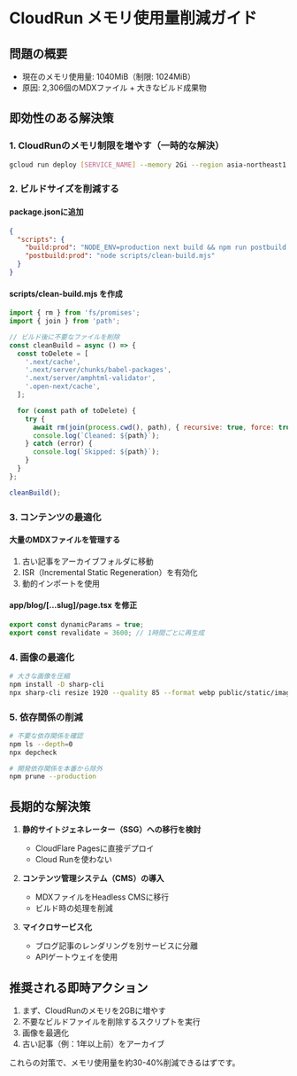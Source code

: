 # CloudRun メモリ使用量削減ガイド

## 問題の概要
- 現在のメモリ使用量: 1040MiB（制限: 1024MiB）
- 原因: 2,306個のMDXファイル + 大きなビルド成果物

## 即効性のある解決策

### 1. CloudRunのメモリ制限を増やす（一時的な解決）
```bash
gcloud run deploy [SERVICE_NAME] --memory 2Gi --region asia-northeast1
```

### 2. ビルドサイズを削減する

#### package.jsonに追加
```json
{
  "scripts": {
    "build:prod": "NODE_ENV=production next build && npm run postbuild:prod",
    "postbuild:prod": "node scripts/clean-build.mjs"
  }
}
```

#### scripts/clean-build.mjs を作成
```javascript
import { rm } from 'fs/promises';
import { join } from 'path';

// ビルド後に不要なファイルを削除
const cleanBuild = async () => {
  const toDelete = [
    '.next/cache',
    '.next/server/chunks/babel-packages',
    '.next/server/amphtml-validator',
    '.open-next/cache',
  ];

  for (const path of toDelete) {
    try {
      await rm(join(process.cwd(), path), { recursive: true, force: true });
      console.log(`Cleaned: ${path}`);
    } catch (error) {
      console.log(`Skipped: ${path}`);
    }
  }
};

cleanBuild();
```

### 3. コンテンツの最適化

#### 大量のMDXファイルを管理する
1. 古い記事をアーカイブフォルダに移動
2. ISR（Incremental Static Regeneration）を有効化
3. 動的インポートを使用

#### app/blog/[...slug]/page.tsx を修正
```typescript
export const dynamicParams = true;
export const revalidate = 3600; // 1時間ごとに再生成
```

### 4. 画像の最適化
```bash
# 大きな画像を圧縮
npm install -D sharp-cli
npx sharp-cli resize 1920 --quality 85 --format webp public/static/images/**/*.{jpg,png}
```

### 5. 依存関係の削減
```bash
# 不要な依存関係を確認
npm ls --depth=0
npx depcheck

# 開発依存関係を本番から除外
npm prune --production
```

## 長期的な解決策

1. **静的サイトジェネレーター（SSG）への移行を検討**
   - CloudFlare Pagesに直接デプロイ
   - Cloud Runを使わない

2. **コンテンツ管理システム（CMS）の導入**
   - MDXファイルをHeadless CMSに移行
   - ビルド時の処理を削減

3. **マイクロサービス化**
   - ブログ記事のレンダリングを別サービスに分離
   - APIゲートウェイを使用

## 推奨される即時アクション

1. まず、CloudRunのメモリを2GBに増やす
2. 不要なビルドファイルを削除するスクリプトを実行
3. 画像を最適化
4. 古い記事（例：1年以上前）をアーカイブ

これらの対策で、メモリ使用量を約30-40%削減できるはずです。